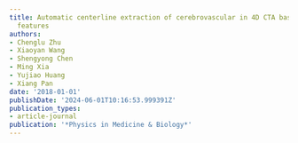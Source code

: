```yaml
---
title: Automatic centerline extraction of cerebrovascular in 4D CTA based on tubular
  features
authors:
- Chenglu Zhu
- Xiaoyan Wang
- Shengyong Chen
- Ming Xia
- Yujiao Huang
- Xiang Pan
date: '2018-01-01'
publishDate: '2024-06-01T10:16:53.999391Z'
publication_types:
- article-journal
publication: '*Physics in Medicine & Biology*'
---
```

